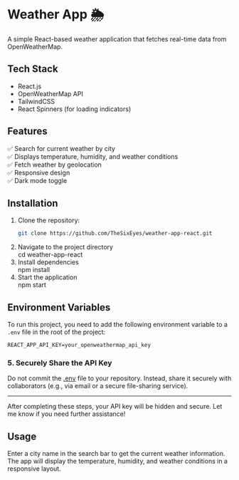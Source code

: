 # Weather App 🌦️  
A simple React-based weather application that fetches real-time data from OpenWeatherMap.

## Tech Stack
- React.js
- OpenWeatherMap API
- TailwindCSS
- React Spinners (for loading indicators)

## Features
✅ Search for current weather by city  
✅ Displays temperature, humidity, and weather conditions  
✅ Fetch weather by geolocation  
✅ Responsive design  
✅ Dark mode toggle  

## Installation
1. Clone the repository:  
   ```bash
   git clone https://github.com/TheSixEyes/weather-app-react.git
   ```
2. Navigate to the project directory  
   cd weather-app-react
3. Install dependencies  
   npm install
4. Start the application  
   npm start

## Environment Variables
To run this project, you need to add the following environment variable to a `.env` file in the root of the project:

```plaintext
REACT_APP_API_KEY=your_openweathermap_api_key
```

### 5. **Securely Share the API Key**
Do not commit the [.env](http://_vscodecontentref_/12) file to your repository. Instead, share it securely with collaborators (e.g., via email or a secure file-sharing service).

---

After completing these steps, your API key will be hidden and secure. Let me know if you need further assistance!

## Usage
Enter a city name in the search bar to get the current weather information. The app will display the temperature, humidity, and weather conditions in a responsive layout.